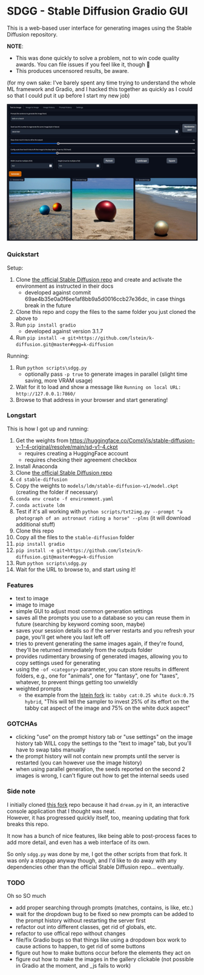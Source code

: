 # SDGG - Stable Diffusion Gradio GUI

This is a web-based user interface for generating images using the Stable Diffusion repository.

**NOTE**:
* This was done quickly to solve a problem, not to win code quality awards. You can file issues if you feel like it, though :shrug:
* This produces uncensored results, be aware.

(for my own sake: I've barely spent any time trying to understand the whole ML framework and Gradio, and I hacked this together as quickly as I could so that I could put it up before I start my new job)

![GUI Preview](preview.jpg)

### Quickstart

Setup:
1. Clone [the official Stable Diffusion repo](https://github.com/CompVis/stable-diffusion) and create and activate the environment as instructed in their docs
    * developed against commit 69ae4b35e0a0f6ee1af8bb9a5d0016ccb27e36dc, in case things break in the future
2. Clone this repo and copy the files to the same folder you just cloned the above to
3. Run `pip install gradio`
    * developed against version 3.1.7
4. Run `pip install -e git+https://github.com/lstein/k-diffusion.git@master#egg=k-diffusion`

Running:
1. Run `python scripts\sdgg.py`
    * optionally pass `-p true` to generate images in parallel (slight time saving, more VRAM usage)
2. Wait for it to load and show a message like `Running on local URL:  http://127.0.0.1:7860/`
3. Browse to that address in your browser and start generating!

### Longstart

This is how I got up and running:
1. Get the weights from https://huggingface.co/CompVis/stable-diffusion-v-1-4-original/resolve/main/sd-v1-4.ckpt
    * requires creating a HuggingFace account
    * requires checking their agreement checkbox
1. Install Anaconda
1. Clone [the official Stable Diffusion repo](https://github.com/CompVis/stable-diffusion)
1. `cd stable-diffusion`
1. Copy the weights to `models/ldm/stable-diffusion-v1/model.ckpt` (creating the folder if necessary)
1. `conda env create -f environment.yaml`
1. `conda activate ldm`
1. Test if it's all working with `python scripts/txt2img.py --prompt "a photograph of an astronaut riding a horse" --plms` (it will download additional stuff)
1. Clone this repo
1. Copy all the files to the `stable-diffusion` folder
1. `pip install gradio`
1. `pip install -e git+https://github.com/lstein/k-diffusion.git@master#egg=k-diffusion`
1. Run `python scripts\sdgg.py`
1. Wait for the URL to browse to, and start using it!

### Features

* text to image
* image to image
* simple GUI to adjust most common generation settings
* saves all the prompts you use to a database so you can reuse them in future (searching by keyword coming soon, maybe)
* saves your session details so if the server restarts and you refresh your page, you'll get where you last left off
* tries to prevent generating the same images again, if they're found, they'll be returned immediately from the outputs folder
* provides rudimentary browsing of generated images, allowing you to copy settings used for generating
* using the `-of <category>` parameter, you can store results in different folders, e.g., one for "animals", one for "fantasy", one for "taxes", whatever, to prevent things getting too unwieldly
* weighted prompts
    * the example from the [lstein fork](https://github.com/lstein/stable-diffusion) is: `tabby cat:0.25 white duck:0.75 hybrid`, "This will tell the sampler to invest 25% of its effort on the tabby cat aspect of the image and 75% on the white duck aspect"

### GOTCHAs

* clicking "use" on the prompt history tab or "use settings" on the image history tab WILL copy the settings to the "text to image" tab, but you'll have to swap tabs manually
* the prompt history will not contain new prompts until the server is restarted (you can however use the image history)
* when using parallel generation, the seeds reported on the second 2 images is wrong, I can't figure out how to get the internal seeds used

### Side note

I initially cloned [this fork](https://github.com/lstein/stable-diffusion) repo because it had `dream.py` in it, an interactive console application that I thought was neat.  
However, it has progressed quickly itself, too, meaning updating that fork breaks this repo.  

It now has a bunch of nice features, like being able to post-process faces to add more detail, and even has a web interface of its own.

So only `sdgg.py` was done by me, I got the other scripts from that fork. It was only a stopgap anyway though, and I'd like to do away with any dependencies other than the official Stable Diffusion repo... eventually.

### TODO

Oh so SO much
* add proper searching through prompts (matches, contains, is like, etc.)
* wait for the dropdown bug to be fixed so new prompts can be added to the prompt history without restarting the server first
* refactor out into different classes, get rid of globals, etc.
* refactor to use offical repo without changes
* file/fix Gradio bugs so that things like using a dropdown box work to cause actions to happen, to get rid of some buttons
* figure out how to make buttons occur before the elements they act on
* figure out how to make the images in the gallery clickable (not possible in Gradio at the moment, and _js fails to work)

